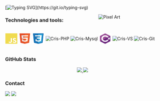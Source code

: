 [![Typing SVG](https://readme-typing-svg.demolab.com?font=Fira+Code&pause=1000&color=8CF0F7&background=FFFFFF00&width=435&lines=Hello+everyone+I'm+David!;Always+trying+to+get+better!)](https://git.io/typing-svg)

<img src="[https://github.com/user-attachments/assets/3dd95ed7-9349-404f-8506-a3ad9a4cf5fb](https://www.bing.com/images/search?view=detailV2&ccid=XsQ5RHSN&id=F498F1D72B8EC544E8A2721BD417DD01C29816D6&thid=OIP.XsQ5RHSN4L63mavdKq6uZQHaHa&mediaurl=https%3a%2f%2fth.bing.com%2fth%2fid%2fR.5ec43944748de0beb799abdd2aaeae65%3frik%3d1haYwgHdF9Qbcg%26riu%3dhttp%253a%252f%252f24.media.tumblr.com%252fb9a552bef486726fb1206750e50c643e%252ftumblr_mq4c74lZ6S1rwai13o1_500.gif%26ehk%3dRBG4kUJF1rTPpqf1sfVW%252bfm5l3Uy6c6e7bjpVOZ7ghk%253d%26risl%3d%26pid%3dImgRaw%26r%3d0&exph=500&expw=500&q=gif+pixel+art&simid=608017149213241127&FORM=IRPRST&ck=05C6558AF564C2ECE59DF8A2464BA625&selectedIndex=12&itb=0)" alt="Pixel Art" align="right" width="200">

### Technologies and tools:

<div style="display: inline_block"><br>
  <img align="center" alt="Cris-Js" height="35" width="40" src="https://raw.githubusercontent.com/devicons/devicon/master/icons/javascript/javascript-plain.svg">
  <img align="center" alt="Cris-HTML" height="35" width="40" src="https://raw.githubusercontent.com/devicons/devicon/master/icons/html5/html5-original.svg">
  <img align="center" alt="Cris-CSS" height="35" width="40" src="https://raw.githubusercontent.com/devicons/devicon/master/icons/css3/css3-original.svg">
  <img align="center" alt="Cris-PHP" height="35" width="40" src="https://cdn.jsdelivr.net/gh/devicons/devicon/icons/php/php-plain.svg">
  <img align="center" alt= "Cris-Mysql" height="60" width="40" src="https://cdn.jsdelivr.net/gh/devicons/devicon/icons/mysql/mysql-original-wordmark.svg">       
  <img align="center" alt="Cris-Csharp" height="35" width="40" src="https://raw.githubusercontent.com/devicons/devicon/master/icons/csharp/csharp-original.svg">
  <img align="center" alt="Cris-VS" height="35" width="40" src="https://cdn.jsdelivr.net/gh/devicons/devicon/icons/vscode/vscode-original.svg">
  <img align="center" alt="Cris-Git" height="35" width="40" src="https://cdn.jsdelivr.net/gh/devicons/devicon/icons/git/git-original.svg">
</div><br>

### GitHub Stats

<div align="center" style="display: flex; justify-content: center;">
  <a href="https://github.com/anacristinaneves">
    <img height="195px" src="https://github-readme-stats.vercel.app/api?username=anacristinaneves&show_icons=true&theme=one_dark_pro&include_all_commits=true&count_private=true"/>
    <img height="195px" src="https://github-readme-stats.vercel.app/api/top-langs/?username=anacristinaneves&layout=compact&langs_count=7&theme=one_dark_pro"/>
  </a>
</div>
    
### Contact

<div> 
  <a href="https://www.linkedin.com/in/cristinanevesb" target="_blank"><img src="https://img.shields.io/badge/-LinkedIn-%230077B5?style=for-the-badge&logo=linkedin&logoColor=white" target="_blank"></a> 
  <a href="mailto:anacristinabezerra.neves@gmail.com"><img src="https://img.shields.io/badge/-Gmail-%23333?style=for-the-badge&logo=gmail&logoColor=white" target="_blank"></a>
</div>
